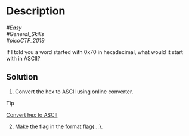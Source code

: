 # Description

_#Easy_<br>
_#General_Skills_<br>
_#picoCTF_2019_<br>

If I told you a word started with 0x70 in hexadecimal, what would it start with in ASCII?

## Solution

1. Convert the hex to ASCII using online converter.

> [!TIP]
> [Convert hex to ASCII](https://www.rapidtables.com/convert/number/hex-to-ascii.html)

2. Make the flag in the format flag{...}.

